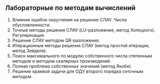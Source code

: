 ## Лабораторные по методам вычислений

1. Влияние ошибок округления на решение СЛАУ. Числа обусловленности.
2. Точные методы решения СЛАУ (LU-разложение, метод Холецкого). Регуляризация.
3. Решение СЛАУ методом QR-разложения.
4. Итерационные методы решения СЛАУ (метод простой итерации, метод Зейделя).
5. Поиск максимального по модулю собственного числа степенным методом и методом скалярных произведений.
6. Полная проблема собственных значений (метод Якоби).
7. Решение краевой задачи для ОДУ второго порядка сеточным методом.